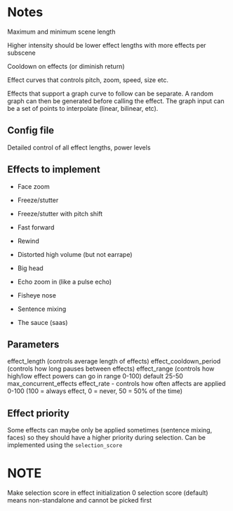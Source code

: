 # Notes

Maximum and minimum scene length


Higher intensity should be lower effect lengths with more effects per subscene

Cooldown on effects (or diminish return)

Effect curves that controls pitch, zoom, speed, size etc.

Effects that support a graph curve to follow can be separate. A random graph can then be generated
before calling the effect. The graph input can be a set of points to interpolate (linear, bilinear, etc).

## Config file

Detailed control of all effect lengths, power levels

## Effects to implement

* Face zoom
* Freeze/stutter
* Freeze/stutter with pitch shift
* Fast forward
* Rewind
* Distorted high volume (but not earrape)
* Big head
* Echo zoom in (like a pulse echo)
* Fisheye nose



* Sentence mixing
* The sauce (saas)

## Parameters

effect_length (controls average length of effects)
effect_cooldown_period (controls how long pauses between effects)
effect_range (controls how high/low effect powers can go in range 0-100) default 25-50
max_concurrent_effects
effect_rate - controls how often affects are applied 0-100 (100 = always effect, 0 = never, 50 = 50% of the time)

## Effect priority

Some effects can maybe only be applied sometimes (sentence mixing, faces) so they should have a higher priority during selection. Can be implemented using the `selection_score`



# NOTE

Make selection score in effect initialization
0 selection score (default) means non-standalone and cannot be picked first
